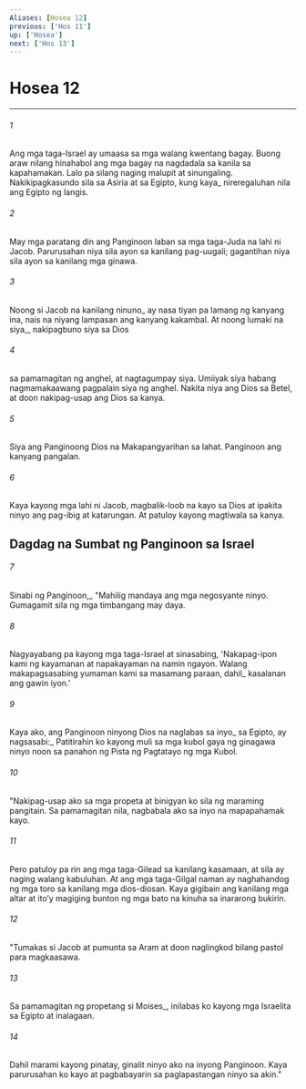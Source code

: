 ```yaml
---
Aliases: [Hosea 12]
previous: ['Hos 11']
up: ['Hosea']
next: ['Hos 13']
---
```

# Hosea 12

***






















###### 1 










Ang mga taga-Israel ay umaasa sa mga walang kwentang bagay. Buong araw nilang hinahabol ang mga bagay na nagdadala sa kanila sa kapahamakan. Lalo pa silang naging malupit at sinungaling. Nakikipagkasundo sila sa Asiria at sa Egipto, kung kaya_ nireregaluhan nila ang Egipto ng langis. 





















###### 2 










May mga paratang din ang Panginoon laban sa mga taga-Juda na lahi ni Jacob. Parurusahan niya sila ayon sa kanilang pag-uugali; gagantihan niya sila ayon sa kanilang mga ginawa. 





















###### 3 










Noong si Jacob na kanilang ninuno_ ay nasa tiyan pa lamang ng kanyang ina, nais na niyang lampasan ang kanyang kakambal. At noong lumaki na siya,_ nakipagbuno siya sa Dios 





















###### 4 










sa pamamagitan ng anghel, at nagtagumpay siya. Umiiyak siya habang nagmamakaawang pagpalain siya ng anghel. Nakita niya ang Dios sa Betel, at doon nakipag-usap ang Dios sa kanya. 





















###### 5 










Siya ang Panginoong Dios na Makapangyarihan sa lahat. Panginoon ang kanyang pangalan. 





















###### 6 










Kaya kayong mga lahi ni Jacob, magbalik-loob na kayo sa Dios at ipakita ninyo ang pag-ibig at katarungan. At patuloy kayong magtiwala sa kanya.

## Dagdag na Sumbat ng Panginoon sa Israel 





















###### 7 










Sinabi ng Panginoon,_ "Mahilig mandaya ang mga negosyante ninyo. Gumagamit sila ng mga timbangang may daya. 





















###### 8 










Nagyayabang pa kayong mga taga-Israel at sinasabing, 'Nakapag-ipon kami ng kayamanan at napakayaman na namin ngayon. Walang makapagsasabing yumaman kami sa masamang paraan, dahil_ kasalanan ang gawin iyon.' 





















###### 9 










Kaya ako, ang Panginoon ninyong Dios na naglabas sa inyo_ sa Egipto, ay nagsasabi:_ Patitirahin ko kayong muli sa mga kubol gaya ng ginagawa ninyo noon sa panahon ng Pista ng Pagtatayo ng mga Kubol. 





















###### 10 










"Nakipag-usap ako sa mga propeta at binigyan ko sila ng maraming pangitain. Sa pamamagitan nila, nagbabala ako sa inyo na mapapahamak kayo. 





















###### 11 










Pero patuloy pa rin ang mga taga-Gilead sa kanilang kasamaan, at sila ay naging walang kabuluhan. At ang mga taga-Gilgal naman ay naghahandog ng mga toro sa kanilang mga dios-diosan. Kaya gigibain ang kanilang mga altar at itoʼy magiging bunton ng mga bato na kinuha sa inararong bukirin. 





















###### 12 










"Tumakas si Jacob at pumunta sa Aram at doon naglingkod bilang pastol para magkaasawa. 





















###### 13 










Sa pamamagitan ng propetang si Moises_, inilabas ko kayong mga Israelita sa Egipto at inalagaan. 





















###### 14 










Dahil marami kayong pinatay, ginalit ninyo ako na inyong Panginoon. Kaya parurusahan ko kayo at pagbabayarin sa paglapastangan ninyo sa akin."
